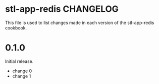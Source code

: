 # stl-app-redis CHANGELOG

This file is used to list changes made in each version of the stl-app-redis cookbook.

# 0.1.0

Initial release.

- change 0
- change 1

